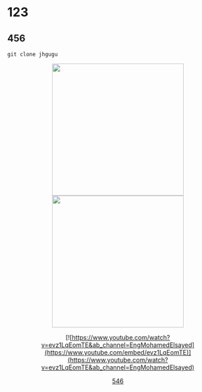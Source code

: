 # 123
## 456

```
git clone jhgugu
```

<div align="center">
<img src="https://github.com/Spotlight-github/123/assets/88849388/4d6485f7-da38-44f5-bbf1-2b7c608981c4" width=300 >
<img src="https://github.com/Spotlight-github/123/assets/88849388/4d6485f7-da38-44f5-bbf1-2b7c608981c4" width=300 >
<div>

[![https://www.youtube.com/watch?v=evz1LqEomTE&ab_channel=EngMohamedElsayed](https://www.youtube.com/embed/evz1LqEomTE)](https://www.youtube.com/watch?v=evz1LqEomTE&ab_channel=EngMohamedElsayed)

[546](https://youtu.be/evz1LqEomTE)
